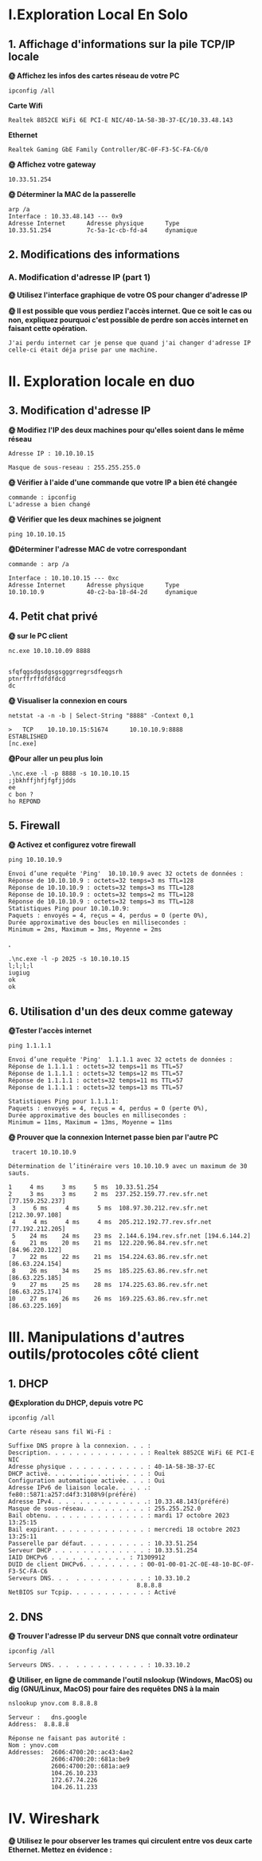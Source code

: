# I.Exploration Local En Solo
## 1. Affichage d'informations sur la pile TCP/IP locale



**🌞 Affichez les infos des cartes réseau de votre PC**

    ipconfig /all
    
**Carte Wifi** 
    
    Realtek 8852CE WiFi 6E PCI-E NIC/40-1A-58-3B-37-EC/10.33.48.143

**Ethernet**

    Realtek Gaming GbE Family Controller/BC-0F-F3-5C-FA-C6/0

**🌞 Affichez votre gateway**

    10.33.51.254

**🌞 Déterminer la MAC de la passerelle**
    
    arp /a
    Interface : 10.33.48.143 --- 0x9
    Adresse Internet      Adresse physique      Type
    10.33.51.254          7c-5a-1c-cb-fd-a4     dynamique

## 2. Modifications des informations
### A. Modification d'adresse IP (part 1)

**🌞 Utilisez l'interface graphique de votre OS pour changer d'adresse IP**

**🌞 Il est possible que vous perdiez l'accès internet. Que ce soit le cas ou non, expliquez pourquoi c'est possible de perdre son accès internet en faisant cette opération.**

    J'ai perdu internet car je pense que quand j'ai changer d'adresse IP celle-ci était déja prise par une machine.

# II. Exploration locale en duo
## 3. Modification d'adresse IP

**🌞 Modifiez l'IP des deux machines pour qu'elles soient dans le même réseau**

    Adresse IP : 10.10.10.15

    Masque de sous-reseau : 255.255.255.0

**🌞 Vérifier à l'aide d'une commande que votre IP a bien été changée**

    commande : ipconfig 
    L'adresse a bien changé

**🌞 Vérifier que les deux machines se joignent**

    ping 10.10.10.15

 **🌞Déterminer l'adresse MAC de votre correspondant**

    commande : arp /a
    
    Interface : 10.10.10.15 --- 0xc
    Adresse Internet      Adresse physique      Type
    10.10.10.9            40-c2-ba-18-d4-2d     dynamique

    
## 4. Petit chat privé

**🌞 sur le PC client**

    nc.exe 10.10.10.09 8888


    sfqfqgsdgsdgsgsgggrregrsdfeqgsrh
    ptnrffrffdfdfdcd
    dc


**🌞 Visualiser la connexion en cours**

    netstat -a -n -b | Select-String "8888" -Context 0,1

    >   TCP    10.10.10.15:51674      10.10.10.9:8888           ESTABLISHED
    [nc.exe]

**🌞Pour aller un peu plus loin**

    .\nc.exe -l -p 8888 -s 10.10.10.15
    ;jbkhffjhfjfgfjjdds
    ee
    c bon ?
    ho REPOND

## 5. Firewall

**🌞 Activez et configurez votre firewall**

    ping 10.10.10.9

    Envoi d’une requête 'Ping'  10.10.10.9 avec 32 octets de données :
    Réponse de 10.10.10.9 : octets=32 temps=3 ms TTL=128
    Réponse de 10.10.10.9 : octets=32 temps=3 ms TTL=128
    Réponse de 10.10.10.9 : octets=32 temps=2 ms TTL=128
    Réponse de 10.10.10.9 : octets=32 temps=3 ms TTL=128
    Statistiques Ping pour 10.10.10.9:
    Paquets : envoyés = 4, reçus = 4, perdus = 0 (perte 0%),
    Durée approximative des boucles en millisecondes :
    Minimum = 2ms, Maximum = 3ms, Moyenne = 2ms
**.**
    
    .\nc.exe -l -p 2025 -s 10.10.10.15
    l;l;l;l
    iugiug
    ok
    ok

## 6. Utilisation d'un des deux comme gateway

**🌞Tester l'accès internet**

    ping 1.1.1.1

    Envoi d’une requête 'Ping'  1.1.1.1 avec 32 octets de données :
    Réponse de 1.1.1.1 : octets=32 temps=11 ms TTL=57
    Réponse de 1.1.1.1 : octets=32 temps=12 ms TTL=57
    Réponse de 1.1.1.1 : octets=32 temps=11 ms TTL=57
    Réponse de 1.1.1.1 : octets=32 temps=13 ms TTL=57

    Statistiques Ping pour 1.1.1.1:
    Paquets : envoyés = 4, reçus = 4, perdus = 0 (perte 0%),
    Durée approximative des boucles en millisecondes :
    Minimum = 11ms, Maximum = 13ms, Moyenne = 11ms
    
**🌞 Prouver que la connexion Internet passe bien par l'autre PC**

     tracert 10.10.10.9

    Détermination de l’itinéraire vers 10.10.10.9 avec un maximum de 30 sauts.

    1     4 ms     3 ms     5 ms  10.33.51.254
    2     3 ms     3 ms     2 ms  237.252.159.77.rev.sfr.net [77.159.252.237]
     3     6 ms     4 ms     5 ms  108.97.30.212.rev.sfr.net [212.30.97.108]
     4     4 ms     4 ms     4 ms  205.212.192.77.rev.sfr.net [77.192.212.205]
     5    24 ms    24 ms    23 ms  2.144.6.194.rev.sfr.net [194.6.144.2]
     6    21 ms    20 ms    21 ms  122.220.96.84.rev.sfr.net [84.96.220.122]
     7    22 ms    22 ms    21 ms  154.224.63.86.rev.sfr.net [86.63.224.154]
     8    26 ms    34 ms    25 ms  185.225.63.86.rev.sfr.net [86.63.225.185]
     9    27 ms    25 ms    28 ms  174.225.63.86.rev.sfr.net [86.63.225.174]
    10    27 ms    26 ms    26 ms  169.225.63.86.rev.sfr.net [86.63.225.169]

# III. Manipulations d'autres outils/protocoles côté client

## 1. DHCP

**🌞Exploration du DHCP, depuis votre PC**

    ipconfig /all

    Carte réseau sans fil Wi-Fi :

    Suffixe DNS propre à la connexion. . . :
    Description. . . . . . . . . . . . . . : Realtek 8852CE WiFi 6E PCI-E NIC
    Adresse physique . . . . . . . . . . . : 40-1A-58-3B-37-EC
    DHCP activé. . . . . . . . . . . . . . : Oui
    Configuration automatique activée. . . : Oui
    Adresse IPv6 de liaison locale. . . . .: fe80::5871:a257:d4f3:3108%9(préféré)
    Adresse IPv4. . . . . . . . . . . . . .: 10.33.48.143(préféré)
    Masque de sous-réseau. . . . . . . . . : 255.255.252.0
    Bail obtenu. . . . . . . . . . . . . . : mardi 17 octobre 2023 13:25:15
    Bail expirant. . . . . . . . . . . . . : mercredi 18 octobre 2023 13:25:11
    Passerelle par défaut. . . . . . . . . : 10.33.51.254
    Serveur DHCP . . . . . . . . . . . . . : 10.33.51.254
    IAID DHCPv6 . . . . . . . . . . . : 71309912
    DUID de client DHCPv6. . . . . . . . : 00-01-00-01-2C-0E-48-10-BC-0F-F3-5C-FA-C6
    Serveurs DNS. . .  . . . . . . . . . . : 10.33.10.2
                                        8.8.8.8
    NetBIOS sur Tcpip. . . . . . . . . . . : Activé

## 2. DNS

**🌞 Trouver l'adresse IP du serveur DNS que connaît votre ordinateur**

    ipconfig /all

    Serveurs DNS. . .  . . . . . . . . . . : 10.33.10.2

**🌞 Utiliser, en ligne de commande l'outil nslookup (Windows, MacOS) ou dig (GNU/Linux, MacOS) pour faire des requêtes DNS à la main**

    nslookup ynov.com 8.8.8.8

    Serveur :   dns.google
    Address:  8.8.8.8

    Réponse ne faisant pas autorité :
    Nom : ynov.com
    Addresses:  2606:4700:20::ac43:4ae2
                2606:4700:20::681a:be9
                2606:4700:20::681a:ae9
                104.26.10.233
                172.67.74.226
                104.26.11.233

# IV. Wireshark

**🌞 Utilisez le pour observer les trames qui circulent entre vos deux carte Ethernet. Mettez en évidence :**






